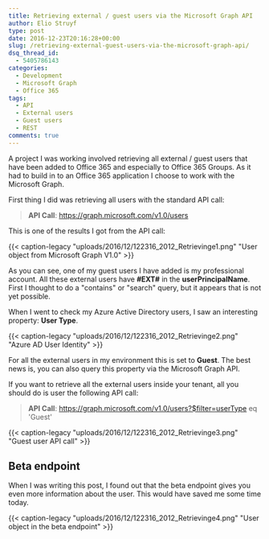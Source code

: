 ```yaml
---
title: Retrieving external / guest users via the Microsoft Graph API
author: Elio Struyf
type: post
date: 2016-12-23T20:16:28+00:00
slug: /retrieving-external-guest-users-via-the-microsoft-graph-api/
dsq_thread_id:
  - 5405786143
categories:
  - Development
  - Microsoft Graph
  - Office 365
tags:
  - API
  - External users
  - Guest users
  - REST
comments: true
---
```


A project I was working involved retrieving all external / guest users that have been added to Office 365 and especially to Office 365 Groups. As it had to build in to an Office 365 application I choose to work with the Microsoft Graph.

First thing I did was retrieving all users with the standard API call:

> **API Call**: https://graph.microsoft.com/v1.0/users

This is one of the results I got from the API call:

{{< caption-legacy "uploads/2016/12/122316_2012_Retrievinge1.png" "User object from Microsoft Graph V1.0" >}}

As you can see, one of my guest users I have added is my professional account. All these external users have **#EXT#** in the **userPrincipalName**. First I thought to do a "contains" or "search" query, but it appears that is not yet possible.

When I went to check my Azure Active Directory users, I saw an interesting property: **User Type**.

{{< caption-legacy "uploads/2016/12/122316_2012_Retrievinge2.png" "Azure AD User Identity" >}}

For all the external users in my environment this is set to **Guest**. The best news is, you can also query this property via the Microsoft Graph API.

If you want to retrieve all the external users inside your tenant, all you should do is user the following API call:

> **API Call**: https://graph.microsoft.com/v1.0/users?$filter=userType eq 'Guest'

{{< caption-legacy "uploads/2016/12/122316_2012_Retrievinge3.png" "Guest user API call" >}}

## Beta endpoint

When I was writing this post, I found out that the beta endpoint gives you even more information about the user. This would have saved me some time today.

{{< caption-legacy "uploads/2016/12/122316_2012_Retrievinge4.png" "User object in the beta endpoint" >}}